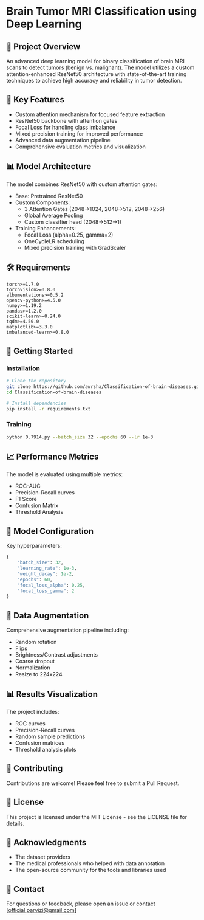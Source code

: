 # Brain Tumor MRI Classification using Deep Learning

## 🧠 Project Overview
An advanced deep learning model for binary classification of brain MRI scans to detect tumors (benign vs. malignant). The model utilizes a custom attention-enhanced ResNet50 architecture with state-of-the-art training techniques to achieve high accuracy and reliability in tumor detection.

## 🌟 Key Features
- Custom attention mechanism for focused feature extraction
- ResNet50 backbone with attention gates
- Focal Loss for handling class imbalance
- Mixed precision training for improved performance
- Advanced data augmentation pipeline
- Comprehensive evaluation metrics and visualization

## 📊 Model Architecture
The model combines ResNet50 with custom attention gates:
- Base: Pretrained ResNet50
- Custom Components:
  - 3 Attention Gates (2048->1024, 2048->512, 2048->256)
  - Global Average Pooling
  - Custom classifier head (2048->512->1)
- Training Enhancements:
  - Focal Loss (alpha=0.25, gamma=2)
  - OneCycleLR scheduling
  - Mixed precision training with GradScaler

## 🛠 Requirements
```
torch>=1.7.0
torchvision>=0.8.0
albumentations>=0.5.2
opencv-python>=4.5.0
numpy>=1.19.2
pandas>=1.2.0
scikit-learn>=0.24.0
tqdm>=4.50.0
matplotlib>=3.3.0
imbalanced-learn>=0.8.0
```

## 🚀 Getting Started

### Installation
```bash
# Clone the repository
git clone https://github.com/awrsha/Classification-of-brain-diseases.git
cd Classification-of-brain-diseases

# Install dependencies
pip install -r requirements.txt
```

### Training
```bash
python 0.7914.py --batch_size 32 --epochs 60 --lr 1e-3
```

## 📈 Performance Metrics
The model is evaluated using multiple metrics:
- ROC-AUC
- Precision-Recall curves
- F1 Score
- Confusion Matrix
- Threshold Analysis

## 🔧 Model Configuration
Key hyperparameters:
```python
{
    "batch_size": 32,
    "learning_rate": 1e-3,
    "weight_decay": 1e-2,
    "epochs": 60,
    "focal_loss_alpha": 0.25,
    "focal_loss_gamma": 2
}
```

## 🎯 Data Augmentation
Comprehensive augmentation pipeline including:
- Random rotation
- Flips
- Brightness/Contrast adjustments
- Coarse dropout
- Normalization
- Resize to 224x224

## 📊 Results Visualization
The project includes:
- ROC curves
- Precision-Recall curves
- Random sample predictions
- Confusion matrices
- Threshold analysis plots

## 🤝 Contributing
Contributions are welcome! Please feel free to submit a Pull Request.

## 📝 License
This project is licensed under the MIT License - see the LICENSE file for details.

## 🙏 Acknowledgments
- The dataset providers
- The medical professionals who helped with data annotation
- The open-source community for the tools and libraries used

## 📧 Contact
For questions or feedback, please open an issue or contact [official.parvizi@gmail.com]
